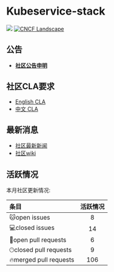 # Kubeservice-stack

![](https://komarev.com/ghpvc/?username=kubeservice-stack)
[![CNCF Landscape](https://img.shields.io/badge/CNCF%20Landscape-5699C6)](https://cncf.landscape2.io/?item=platform--certified-kubernetes-distribution--kubeservice-stack)

## 公告
- **[社区公告申明](https://stack.kubeservice.cn/blog/2023/07/12/%E5%A3%B0%E6%98%8E%E5%85%AC%E5%91%8A/)**

## 社区CLA要求
- [English CLA](https://github.com/kubeservice-stack/cla/blob/master/KubeserviceStack_Open_Source_Individual_CLA.md)
- [中文 CLA](https://github.com/kubeservice-stack/cla/blob/master/KubeserviceStack_Open_Source_Individual_CLA_cn.md)

## 最新消息
- [社区最新新闻](https://stack.kubeservice.cn/blog/news/)
- [社区wiki](https://stack.kubeservice.cn/docs/)

## 活跃情况
<!--GAMFC-->本月社区更新情况: 
| 条目 | 活跃情况 |
| :-- | :--: |
|🐱‍open issues| 8 |
|💻closed issues| 14 |
|💬open pull requests| 6 |
|🕑︎closed pull requests| 9|
|🔥merged pull requests| 106|<!--GAMFC-END-->

<!--REVIEWS--><!--REVIEWS-END-->
